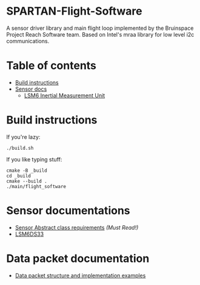 # SPARTAN-Flight-Software

A sensor driver library and main flight loop implemented by the Bruinspace Project Reach Software team. Based on Intel's mraa library for low level i2c communications. 

Table of contents
=================

<!--ts-->
* [Build instructions](#build-instructions)
* [Sensor docs](#sensor-documentations)
    * [LSM6 Inertial Measurement Unit](spartan/src/docs/lsm6.md)
<!--te-->

# Build instructions

If you're lazy:

```shell
./build.sh
```
If you like typing stuff:

```shell
cmake -B _build
cd _build
cmake --build .
./main/flight_software
```

# Sensor documentations
* [Sensor Abstract class requirements](spartan/src/docs/sensor.md) *(Must Read!)*
* [LSM6DS33](spartan/src/docs/lsm6.md)

# Data packet documentation
* [Data packet structure and implementation examples](spartan/src/docs/dp.md)
